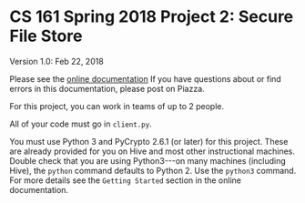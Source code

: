 CS 161 Spring 2018 Project 2: Secure File Store
===============================================

Version 1.0: Feb 22, 2018

Please see the [online
documentation](http://inst.eecs.berkeley.edu/~cs161/sp18/projects/2/docs/gettingstarted.html)
If you have questions about or find errors in this documentation, please post on
Piazza.

For this project, you can work in teams of up to 2 people.

All of your code must go in `client.py`.

You must use Python 3 and PyCrypto 2.6.1 (or later) for this project. These are
already provided for you on Hive and most other instructional machines. Double
check that you are using Python3---on many machines (including Hive), the
`python` command defaults to Python 2. Use the `python3` command. For more
details see the `Getting Started` section in the online documentation.
